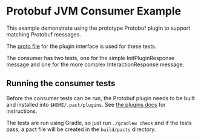# Protobuf JVM Consumer Example

This example demonstrate using the prototype Protobuf plugin to support matching Protobuf messages.

The [proto file](../../../proto/plugin.proto) for the plugin interface is used for these tests.

The consumer has two tests, one for the simple InitPluginResponse message and one for the more complex
InteractionResponse message.

## Running the consumer tests

Before the consumer tests can be run, the Protobuf plugin needs to be built and installed into `$HOME/.pact/plugins`.
See [the plugins docs](../../../plugins/protobuf/README.md) for instructions.

The tests are run using Gradle, so just run `./gradlew check` and if the tests pass, a pact file will be 
created in the `build/pacts` directory.


